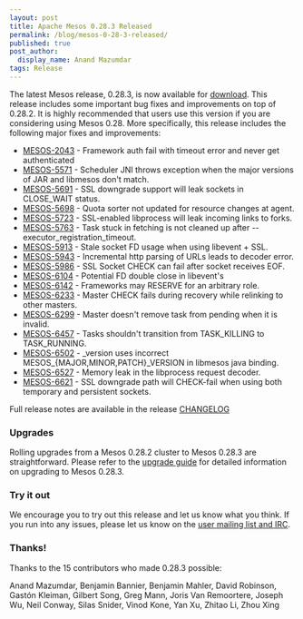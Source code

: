 ```yaml
---
layout: post
title: Apache Mesos 0.28.3 Released
permalink: /blog/mesos-0-28-3-released/
published: true
post_author:
  display_name: Anand Mazumdar
tags: Release
---
```


The latest Mesos release, 0.28.3, is now available for [download](http://mesos.apache.org/downloads). This release includes some important bug fixes and improvements on top of 0.28.2. It is highly recommended that users use this version if you are considering using Mesos 0.28. More specifically, this release includes the following major fixes and improvements:

* [MESOS-2043](https://issues.apache.org/jira/browse/MESOS-2043) - Framework auth fail with timeout error and never get authenticated
* [MESOS-5571](https://issues.apache.org/jira/browse/MESOS-5571) - Scheduler JNI throws exception when the major versions of JAR and libmesos don't match.
* [MESOS-5691](https://issues.apache.org/jira/browse/MESOS-5691) - SSL downgrade support will leak sockets in CLOSE_WAIT status.
* [MESOS-5698](https://issues.apache.org/jira/browse/MESOS-5698) - Quota sorter not updated for resource changes at agent.
* [MESOS-5723](https://issues.apache.org/jira/browse/MESOS-5723) - SSL-enabled libprocess will leak incoming links to forks.
* [MESOS-5763](https://issues.apache.org/jira/browse/MESOS-5763) - Task stuck in fetching is not cleaned up after --executor_registration_timeout.
* [MESOS-5913](https://issues.apache.org/jira/browse/MESOS-5913) - Stale socket FD usage when using libevent + SSL.
* [MESOS-5943](https://issues.apache.org/jira/browse/MESOS-5943) - Incremental http parsing of URLs leads to decoder error.
* [MESOS-5986](https://issues.apache.org/jira/browse/MESOS-5986) - SSL Socket CHECK can fail after socket receives EOF.
* [MESOS-6104](https://issues.apache.org/jira/browse/MESOS-6104) - Potential FD double close in libevent's
* [MESOS-6142](https://issues.apache.org/jira/browse/MESOS-6142) - Frameworks may RESERVE for an arbitrary role.
* [MESOS-6233](https://issues.apache.org/jira/browse/MESOS-6233) - Master CHECK fails during recovery while relinking to other masters.
* [MESOS-6299](https://issues.apache.org/jira/browse/MESOS-6299) - Master doesn't remove task from pending when it is invalid.
* [MESOS-6457](https://issues.apache.org/jira/browse/MESOS-6457) - Tasks shouldn't transition from TASK_KILLING to TASK_RUNNING.
* [MESOS-6502](https://issues.apache.org/jira/browse/MESOS-6502) - \_version uses incorrect MESOS_{MAJOR,MINOR,PATCH}_VERSION in libmesos java binding.
* [MESOS-6527](https://issues.apache.org/jira/browse/MESOS-6527) - Memory leak in the libprocess request decoder.
* [MESOS-6621](https://issues.apache.org/jira/browse/MESOS-6621) - SSL downgrade path will CHECK-fail when using both temporary and persistent sockets.

Full release notes are available in the release [CHANGELOG](https://git-wip-us.apache.org/repos/asf?p=mesos.git;a=blob_plain;f=CHANGELOG;hb=0.28.3)

### Upgrades

Rolling upgrades from a Mesos 0.28.2 cluster to Mesos 0.28.3 are straightforward. Please refer to the [upgrade guide](http://mesos.apache.org/documentation/latest/upgrades/) for detailed information on upgrading to Mesos 0.28.3.

### Try it out

We encourage you to try out this release and let us know what you think. If you run into any issues, please let us know on the [user mailing list and IRC](https://mesos.apache.org/community).

### Thanks!

Thanks to the 15 contributors who made 0.28.3 possible:

Anand Mazumdar, Benjamin Bannier, Benjamin Mahler, David Robinson, Gastón Kleiman, Gilbert Song, Greg Mann, Joris Van Remoortere, Joseph Wu, Neil Conway, Silas Snider, Vinod Kone, Yan Xu, Zhitao Li, Zhou Xing
